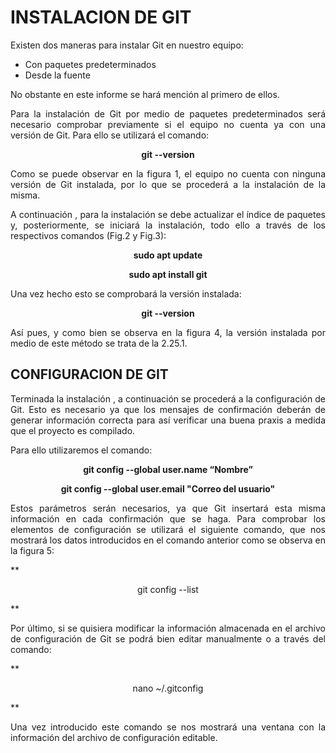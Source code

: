 # INSTALACION DE GIT

<div align="justify">

Existen dos maneras para instalar Git en nuestro equipo:

- Con paquetes predeterminados
- Desde la fuente

No obstante en este informe se hará mención al primero de ellos.

Para la instalación de Git por medio de paquetes predeterminados será necesario comprobar previamente si el equipo no cuenta ya con una versión de Git. Para ello se utilizará el comando:
<div align="justify">

**<p align="center"> git --version </p>**
  
<p align="justify">Como se puede observar en la figura 1, el equipo no cuenta con ninguna versión de Git instalada, por lo que se procederá a la instalación de la  misma.</p> 
<p align="justify">A continuación , para la instalación se debe actualizar el índice de paquetes y, posteriormente, se iniciará la instalación, todo ello a través de los respectivos comandos (Fig.2 y Fig.3):</p>

  **<p align="center">sudo apt update</p>**
  **<p align="center">sudo apt install git</p>**
  
Una vez hecho esto se comprobará la versión instalada:
  
  **<p align="center">git --version</p>**
 
 <p align="justify">Así pues, y como bien se observa en la figura 4, la versión instalada por medio de este método se trata de la 2.25.1.</p>

## CONFIGURACION DE GIT
  
  <p align="justify">Terminada la instalación , a continuación se procederá a la configuración de Git. Esto es necesario ya que los mensajes de confirmación deberán de generar información correcta para así verificar una buena praxis a medida que el proyecto es compilado.</p>
  
  Para ello utilizaremos el comando:

  **<p align="center">git config --global user.name “Nombre”</p>**
  **<p align="center">git config --global user.email "Correo del usuario"</p>**
  
  <p align="justify">Estos parámetros serán necesarios, ya que Git insertará esta misma información en cada confirmación que se haga. Para comprobar los elementos de configuración se utilizará el siguiente comando, que nos mostrará los datos introducidos en el comando anterior como se observa en la figura 5:</p>
  **<p align="center">git config --list</p>**
  
  <p align="justify">Por último, si se quisiera modificar la información almacenada en el archivo de configuración de Git se podrá bien editar manualmente o a través del comando:</p>
  **<p align="center">nano ~/.gitconfig</p>**
  
  <p align="justify">Una vez introducido este comando se nos mostrará una ventana con la información del archivo de configuración editable.</p>
  
